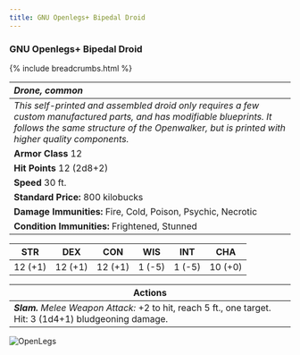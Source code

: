 ```yaml
---
title: GNU Openlegs+ Bipedal Droid
---
```


### GNU Openlegs+ Bipedal Droid
{% include breadcrumbs.html %}


| _Drone, common_ | 
|:-------------|
| _This self-printed and assembled droid only requires a few custom manufactured parts, and has modifiable blueprints.  It follows the same structure of the Openwalker, but is printed with higher quality components._ | 
| **Armor Class**  12 |
| **Hit Points**  12 (2d8+2) |
| **Speed** 30 ft.|
| **Standard Price:** 800 kilobucks |
| **Damage Immunities:** Fire, Cold, Poison, Psychic, Necrotic |
| **Condition Immunities:** Frightened, Stunned |

<table class="abilities">
  <thead><tr><th>STR</th><th>DEX</th><th>CON</th><th>WIS</th><th>INT</th> <th>CHA</th>
    </tr>
  </thead>
  <tbody>
    <tr>
      <td>12 (+1)</td>
      <td>12 (+1)</td>
      <td>12 (+1)</td>
      <td>1 (-5)</td>
      <td>1 (-5)</td>
      <td>10 (+0)</td>
    </tr>
  </tbody>
</table>

| **Actions** |
|---|
| ***Slam.*** *Melee Weapon Attack:* +2 to hit, reach 5 ft., one target. Hit: 3 (1d4+1) bludgeoning damage. |

![OpenLegs](./../images/OpenLegs.jpg)